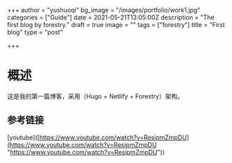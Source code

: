 +++
author = "yushuoqi"
bg_image = "/images/portfolio/work1.jpg"
categories = ["Guide"]
date = 2021-05-21T13:05:00Z
description = "The first blog by forestry."
draft = true
image = ""
tags = ["forestry"]
title = "First blog"
type = "post"

+++
# 概述

这是我的第一篇博客，采用（Hugo + Netlify + Forestry）架构。

## 参考链接

\[youtube\]([https://www.youtube.com/watch?v=ResipmZmpDU](https://www.youtube.com/watch?v=ResipmZmpDU "https://www.youtube.com/watch?v=ResipmZmpDU"))
